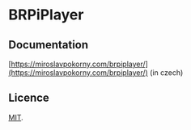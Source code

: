 BRPiPlayer
==========

## Documentation

[https://miroslavpokorny.com/brpiplayer/](https://miroslavpokorny.com/brpiplayer/) (in czech)

## Licence ##

[MIT](https://opensource.org/licenses/MIT).
